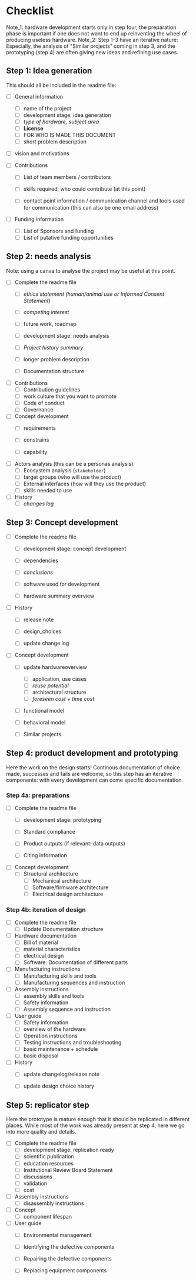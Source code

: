 # Checklist

Note_1: hardware development starts only in step four, the preparation phase is important if one does not want to end up reinventing the wheel of producing useless hardware.
Note_2: Step 1-3 have an iterative nature: Especially, the analysis of "Similar projects" coming in step 3, and the prototyping (step 4) are often giving new ideas and refining use cases.

## Step 1: Idea generation

This should all be included in the readme file:

- [ ] General information
  - [ ] name of the project
  - [ ] development stage: idea generation
  - [ ] *type of hardware, subject area*
  - [ ] **License**
  - [ ] FOR WHO IS MADE THIS DOCUMENT
  - [ ] short problem description 
  
- [ ] vision and motivations
  
- [ ] Contributions
  - [ ] List of team members / contributors
  - [ ] skills required, who could contribute (at this point)

  - [ ] contact point information / communication channel and tools used for communication (this can also be one email address)
  
- [ ] Funding information
  - [ ] List of Sponsors and funding
  - [ ] List of putative funding opportunities

## Step 2: needs analysis

Note: using a canva to analyse the project may be useful at this point.
- [ ] Complete the readme file
  - [ ] *ethics statement (human/animal use or Informed Consent Statement)*
  - [ ] *competing interest*
  - [ ] future work, roadmap
  - [ ] development stage: needs analysis
  - [ ] *Project history summary*
  - [ ] longer problem description 
  - [ ] Documentation structure
  
  
- [ ] Contributions
  - [ ] Contribution guidelines
  - [ ] work culture that you want to promote
  - [ ] Code of conduct  
  - [ ] Governance

- [ ] Concept development
  - [ ] requirements
  - [ ] constrains
  - [ ] capability
  

- [ ] Actors analysis (this can be a personas analysis)
  - [ ] Ecosystem analysis (`stakeholder`)
  - [ ] target groups (who will use the product)
  - [ ] External interfaces (how will they use the product)
  - [ ] skills needed to use
  
- [ ] History
  - [ ] *changes log*
  
## Step 3: Concept development

- [ ] Complete the readme file
  - [ ] development stage: concept development
  - [ ] dependencies 
  - [ ] *conclusions*
  - [ ] software used for development
  - [ ] hardware summary overview

  
- [ ] History
  - [ ]  release note
  - [ ]  design_choices
  - [ ]  update change log
  
  
- [ ] Concept development
  - [ ] update hardwareoverview
    - [ ] application, use cases
    - [ ] *reuse potential*
    - [ ] architectural structure
    - [ ] *foreseen cost + time cost*
  - [ ] functional model
  - [ ] behavioral model
  - [ ] Similar projects

  



## Step 4: product development and prototyping

Here the work on the design starts! Continous documentation of choice made, successes and fails are welcome, so this step has an iterative components: with every development can come specific documentation.

### Step 4a: preparations
- [ ] Complete the readme file
  - [ ] development stage: prototyping
  - [ ] Standard compliance
  - [ ] Product outputs (if relevant: data outputs)
  - [ ] Citing information

  
- [ ] Concept development
  - [ ] Structural architecture
    - [ ] Mechanical architecture
    - [ ] Software/firmware architecture
    - [ ] Electrical design architecture

### Step 4b: iteration of design
- [ ] Complete the readme file
  - [ ] Update Documentation structure

- [ ] Hardware documentation
  - [ ] Bill of material
  - [ ] material characteristics
  - [ ] electrical design
  - [ ] Software: Documentation of different parts
  
- [ ] Manufacturing instructions  
    - [ ] Manufacturing skills and tools
    - [ ] Manufacturing sequences and instruction
    
- [ ] Assembly instructions
  - [ ] assembly skills and tools
  - [ ] Safety information
  - [ ] Assembly sequence and instruction

- [ ] User guide
  - [ ] Safety information
  - [ ] overview of the hardware
  - [ ] Operation instructions
  - [ ] Testing instructions and troubleshooting
  - [ ] basic maintenance + schedule
  - [ ] basic disposal
  
- [ ] History  
  - [ ] update changelog/release note
  - [ ] update design choice history


## Step 5: replicator step

Here the prototype is mature enough that it should be replicated in different places. While most of the work was already present at step 4, here we go into more quality and details.

- [ ] Complete the readme file
  - [ ] development stage: replication ready
  - [ ] scientific publication
  - [ ] education resources
  - [ ] Institutional Review Board Statement
  - [ ] discussions
  - [ ] validation
  - [ ] cost
  
- [ ] Assembly instructions
  - [ ] disassembly instructions

- [ ] Concept
  - [ ] component lifespan
  
- [ ] User guide
  - [ ] Environmental management
  - [ ] Identifying the defective components
  - [ ] Repairing the defective components
  - [ ] Replacing equipment components 



